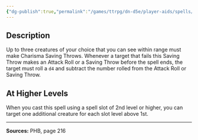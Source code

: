 ```yaml
---
{"dg-publish":true,"permalink":"/games/ttrpg/dn-d5e/player-aids/spells/level-1/bane/","tags":["TTRPG/DND/5e","verbal","somatic","material","concentration","debuff","Spell"],"noteIcon":""}
---
```



## Description
Up to three creatures of your choice that you can see within range must make Charisma Saving Throws.
Whenever a target that fails this Saving Throw makes an Attack Roll or a Saving Throw before the spell ends, the target must roll a `d4` and subtract the number rolled from the Attack Roll or Saving Throw.

## At Higher Levels
When you cast this spell using a spell slot of 2nd level or higher, you can target one additional creature for each slot level above 1st.

---

**Sources:** PHB, page 216
